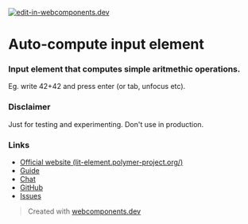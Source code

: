 [![edit-in-webcomponents.dev](https://webcomponents.dev/assets/ext/edit_in_wcd.svg)](https://webcomponents.dev/edit/lL50hczqr2cwKepxxt4u)

# Auto-compute input element

### Input element that computes simple aritmethic operations.

Eg. write 42+42 and press enter (or tab, unfocus etc).

<wcd-show showcode>
  <compute-input></compute-input>
</wcd-show>

### Disclaimer

Just for testing and experimenting. Don't use in production.

### Links

- [Official website (lit-element.polymer-project.org/)](https://lit-element.polymer-project.org/)
- [Guide](https://lit-element.polymer-project.org/guide)
- [Chat](https://join.slack.com/t/polymer/shared_invite/enQtNTAzNzg3NjU4ODM4LTkzZGVlOGIxMmNiMjMzZDM1YzYyMzdiYTk0YjQyOWZhZTMwN2RlNjM5ZDFmZjMxZWRjMWViMDA1MjNiYWFhZWM)
- [GitHub](https://github.com/Polymer/lit-element)
- [Issues](https://github.com/Polymer/lit-element/issues)

> Created with [webcomponents.dev](https://webcomponents.dev)

